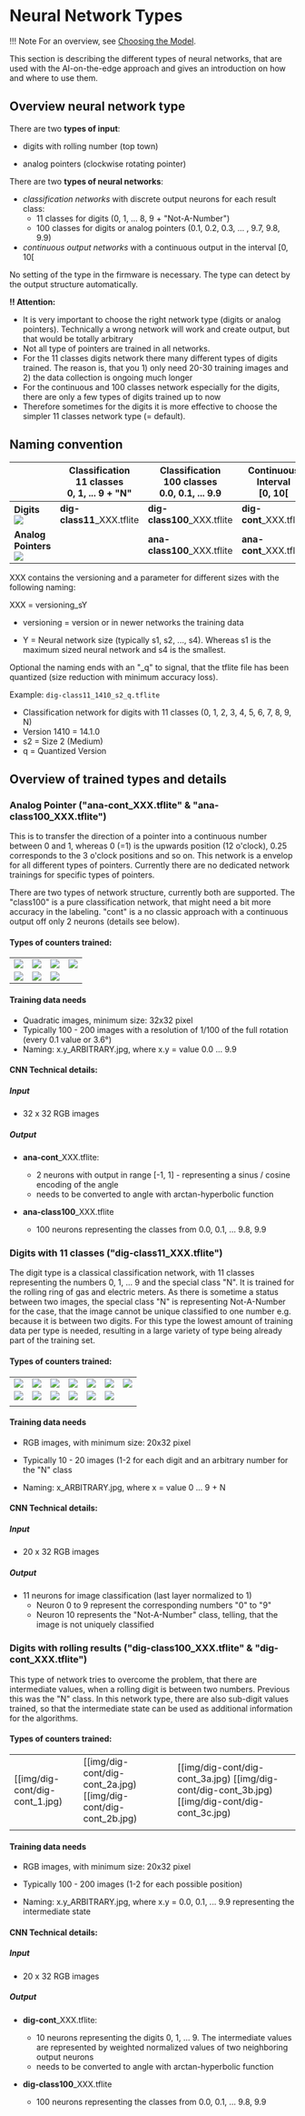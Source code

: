 # Neural Network Types

!!! Note
    For an overview, see [Choosing the Model](../Choosing-the-Model).

This section is describing the different types of neural networks, that are used with the AI-on-the-edge approach and gives an introduction on how and where to use them. 


## Overview neural network type

There are two **types of input**:

* digits with rolling number (top town)

* analog pointers (clockwise rotating pointer) 

There are two **types of neural networks**:

* *classification networks* with discrete output neurons for each result class:
  * 11 classes for digits (0, 1, ... 8, 9 + "Not-A-Number")
  * 100 classes for digits or analog pointers (0.1, 0.2, 0.3, ... , 9.7, 9.8, 9.9)
* *continuous output networks* with a continuous output in the interval [0, 10[

No setting of the type in the firmware is necessary. The type can detect by the output structure automatically.

**:bangbang: Attention:**

* It is very important to choose the right network type (digits or analog pointers). 
  Technically a wrong network will work and create output, but that would be totally arbitrary
*  Not all type of pointers are trained in all networks.
  * For the 11 classes digits network there many different types of digits trained. The reason is, that you 1) only need 20-30 training images and 2) the data collection is ongoing much longer
  * For the continuous and 100 classes network especially for the digits, there are only a few types of digits trained up to now
* Therefore sometimes for the digits it is more effective to choose the simpler 11 classes network type (= default). 


## Naming convention

|                                                      | Classification<br />11 classes<br />0, 1, ... 9 + "N" | Classification<br />100 classes<br />0.0, 0.1, ... 9.9 | Continuous<br />Interval<br />[0, 10[ |
| ---------------------------------------------------- | ----------------------------------------------------- | ------------------------------------------------------ | ------------------------------------- |
| **Digits** <br />![](img/0_arbitrary.jpg)         | **dig-class11**_XXX.tflite                            | **dig-class100**_XXX.tflite                            | **dig-cont**_XXX.tflite               |
| **Analog Pointers**  <br />![](img/ana-examp.jpg) |                                                       | **ana-class100**_XXX.tflite                            | **ana-cont**_XXX.tflite               |

XXX contains the versioning and a parameter for different sizes with the following naming:

XXX = versioning_sY

* versioning = version or in newer networks the training data

* Y = Neural network size (typically s1, s2, ..., s4). Whereas s1 is the maximum sized neural network and s4 is the smallest.

Optional the naming ends with an "_q" to signal, that the tflite file has been quantized (size reduction with minimum accuracy loss).

Example: `dig-class11_1410_s2_q.tflite`

* Classification network for digits with 11 classes (0, 1, 2, 3, 4, 5, 6, 7, 8, 9, N)
* Version 1410 = 14.1.0
* s2 = Size 2 (Medium)
* q = Quantized Version



## Overview of trained types and details

### Analog Pointer ("ana-cont_XXX.tflite" & "ana-class100_XXX.tflite")

This is to transfer the direction of a pointer into a continuous number between 0 and 1, whereas 0 (=1) is the upwards position (12 o'clock), 0.25 corresponds to the 3 o'clock positions and so on. This network is a envelop for all different types of pointers. Currently there are no dedicated network trainings for specific types of pointers.

There are two types of network structure, currently both are supported. The "class100" is a pure classification network, that might need a bit more accuracy in the labeling. "cont" is a no classic approach with a continuous output off only 2 neurons (details see below).

#### Types of counters trained:

|                                     |                                     |                                     |                                     |
| ----------------------------------- | ----------------------------------- | ----------------------------------- | ----------------------------------- |
| ![](img/ana-cont/examp-ana1.jpg) | ![](img/ana-cont/examp-ana2.jpg) | ![](img/ana-cont/examp-ana3.jpg) | ![](img/ana-cont/examp-ana4.jpg) |
| ![](img/ana-cont/examp-ana5.jpg) | ![](img/ana-cont/examp-ana6.jpg) | ![](img/ana-cont/examp-ana7.jpg) |                                     |

#### Training data needs

* Quadratic images, minimum size: 32x32 pixel
* Typically 100 - 200 images with a resolution of 1/100 of the full rotation (every 0.1 value or 3.6°)
* Naming: x.y_ARBITRARY.jpg, where x.y = value 0.0 ... 9.9

#### CNN Technical details:

##### Input

* 32 x 32 RGB images

#####   Output

* **ana-cont**_XXX.tflite:
  * 2 neurons with output in range [-1, 1] - representing a sinus / cosine encoding of the angle
  * needs to be converted to angle with arctan-hyperbolic function

* **ana-class100**_XXX.tflite
  * 100 neurons representing the classes from 0.0, 0.1, ... 9.8, 9.9




### Digits with 11 classes ("dig-class11_XXX.tflite")

The digit type is a classical classification network, with 11 classes representing the numbers 0, 1, ... 9 and the special class "N". It is trained for the rolling ring of gas and electric meters. As there is sometime a status between two images, the special class "N" is representing Not-A-Number for the case, that the image cannot be unique classified to one number e.g. because it is between two digits. For this type the lowest amount of training data per type is needed, resulting in a large variety of type being already part of the training set.


#### Types of counters trained:

|                            |                            |                            |                            |                            |                            |                            |
| -------------------------- | -------------------------- | -------------------------- | -------------------------- | -------------------------- | -------------------------- | -------------------------- |
| ![](img/dig-class11/examp-dig1.jpg) | ![](img/dig-class11/examp-dig2.jpg) | ![](img/dig-class11/examp-dig3.jpg) | ![](img/dig-class11/examp-dig4.jpg) | ![](img/dig-class11/examp-dig13.jpg) | ![](img/dig-class11/examp-dig12.jpg) | ![](img/dig-class11/examp-dig9.jpg) |
| ![](img/dig-class11/examp-dig5.jpg) | ![](img/dig-class11/examp-dig6.jpg) | ![](img/dig-class11/examp-dig7.jpg) | ![](img/dig-class11/examp-dig8.jpg) | ![](img/dig-class11/examp-dig11.jpg) | ![](img/dig-class11/examp-dig10.jpg) |  |
|                                        |                                        |                                        |  |  |  |  |


#### Training data needs

* RGB images, with minimum size: 20x32 pixel
* Typically 10 - 20 images (1-2 for each digit and an arbitrary number for the "N" class

* Naming: x_ARBITRARY.jpg, where x = value 0 ... 9 + N

#### CNN Technical details:

##### Input

* 20 x 32 RGB images

##### Output

* 11 neurons for image classification (last layer normalized to 1)
  * Neuron 0 to 9 represent the corresponding numbers "0" to "9"
  * Neuron 10 represents the "Not-A-Number" class, telling, that the image is not uniquely classified



### Digits with rolling results ("dig-class100_XXX.tflite" & "dig-cont_XXX.tflite")

This type of network tries to overcome the problem, that there are intermediate values, when a rolling digit is between two numbers. Previous this was the "N" class. In this network type, there are also sub-digit values trained, so that the intermediate state can be used as additional information for the algorithms. 


#### Types of counters trained:

|                                    |                                                              |                                                              |      |
| ---------------------------------- | ------------------------------------------------------------ | ------------------------------------------------------------ | ---- |
| [[img/dig-cont/dig-cont_1.jpg) | [[img/dig-cont/dig-cont_2a.jpg)  [[img/dig-cont/dig-cont_2b.jpg) | [[img/dig-cont/dig-cont_3a.jpg)  [[img/dig-cont/dig-cont_3b.jpg) [[img/dig-cont/dig-cont_3c.jpg) |      |
|                                    |                                                              |                                                              |      |



#### Training data needs

* RGB images, with minimum size: 20x32 pixel
* Typically 100 - 200 images (1-2 for each possible position) 

* Naming: x.y_ARBITRARY.jpg, where x.y = 0.0, 0.1, ... 9.9 representing the intermediate state

#### CNN Technical details:

##### Input

* 20 x 32 RGB images

#####   Output

* **dig-cont**_XXX.tflite:
  * 10 neurons representing the digits 0, 1, ... 9. The intermediate values are represented by weighted normalized values of two neighboring output neurons
  * needs to be converted to angle with arctan-hyperbolic function

* **dig-class100**_XXX.tflite
  * 100 neurons representing the classes from 0.0, 0.1, ... 9.8, 9.9
